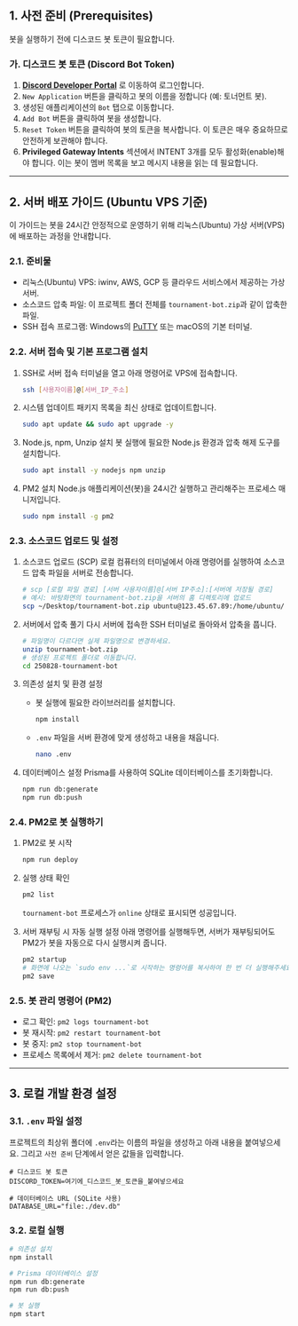 ## 1. 사전 준비 (Prerequisites)

봇을 실행하기 전에 디스코드 봇 토큰이 필요합니다.

### 가. 디스코드 봇 토큰 (Discord Bot Token)

1. **[Discord Developer Portal](https://discord.com/developers/applications)** 로 이동하여 로그인합니다.
2. `New Application` 버튼을 클릭하고 봇의 이름을 정합니다 (예: 토너먼트 봇).
3. 생성된 애플리케이션의 `Bot` 탭으로 이동합니다.
4. `Add Bot` 버튼을 클릭하여 봇을 생성합니다.
5. `Reset Token` 버튼을 클릭하여 봇의 토큰을 복사합니다. 이 토큰은 매우 중요하므로 안전하게 보관해야 합니다.
6. **Privileged Gateway Intents** 섹션에서 INTENT 3개를 모두 활성화(enable)해야 합니다. 이는 봇이 멤버 목록을 보고 메시지 내용을 읽는 데 필요합니다.

---

## 2. 서버 배포 가이드 (Ubuntu VPS 기준)

이 가이드는 봇을 24시간 안정적으로 운영하기 위해 리눅스(Ubuntu) 가상 서버(VPS)에 배포하는 과정을 안내합니다.

### 2.1. 준비물

- 리눅스(Ubuntu) VPS: iwinv, AWS, GCP 등 클라우드 서비스에서 제공하는 가상 서버.
- 소스코드 압축 파일: 이 프로젝트 폴더 전체를 `tournament-bot.zip`과 같이 압축한 파일.
- SSH 접속 프로그램: Windows의 [PuTTY](https://www.putty.org/) 또는 macOS의 기본 터미널.

### 2.2. 서버 접속 및 기본 프로그램 설치

1. SSH로 서버 접속
   터미널을 열고 아래 명령어로 VPS에 접속합니다.
   ```bash
   ssh [사용자이름]@[서버_IP_주소]
   ```

2. 시스템 업데이트
   패키지 목록을 최신 상태로 업데이트합니다.
   ```bash
   sudo apt update && sudo apt upgrade -y
   ```

3. Node.js, npm, Unzip 설치
   봇 실행에 필요한 Node.js 환경과 압축 해제 도구를 설치합니다.
   ```bash
   sudo apt install -y nodejs npm unzip
   ```

4. PM2 설치
   Node.js 애플리케이션(봇)을 24시간 실행하고 관리해주는 프로세스 매니저입니다.
   ```bash
   sudo npm install -g pm2
   ```

### 2.3. 소스코드 업로드 및 설정

1. 소스코드 업로드 (SCP)
   로컬 컴퓨터의 터미널에서 아래 명령어를 실행하여 소스코드 압축 파일을 서버로 전송합니다.
   ```bash
   # scp [로컬 파일 경로] [서버 사용자이름]@[서버 IP주소]:[서버에 저장될 경로]
   # 예시: 바탕화면의 tournament-bot.zip을 서버의 홈 디렉토리에 업로드
   scp ~/Desktop/tournament-bot.zip ubuntu@123.45.67.89:/home/ubuntu/
   ```

2. 서버에서 압축 풀기
   다시 서버에 접속한 SSH 터미널로 돌아와서 압축을 풉니다.
   ```bash
   # 파일명이 다르다면 실제 파일명으로 변경하세요.
   unzip tournament-bot.zip
   # 생성된 프로젝트 폴더로 이동합니다.
   cd 250828-tournament-bot
   ```

3. 의존성 설치 및 환경 설정
   - 봇 실행에 필요한 라이브러리를 설치합니다.
     ```bash
     npm install
     ```
   - `.env` 파일을 서버 환경에 맞게 생성하고 내용을 채웁니다.
     ```bash
     nano .env
     ```

4. 데이터베이스 설정
   Prisma를 사용하여 SQLite 데이터베이스를 초기화합니다.
   ```bash
   npm run db:generate
   npm run db:push
   ```

### 2.4. PM2로 봇 실행하기

1. PM2로 봇 시작
   ```bash
   npm run deploy
   ```

2. 실행 상태 확인
   ```bash
   pm2 list
   ```
   `tournament-bot` 프로세스가 `online` 상태로 표시되면 성공입니다.

3. 서버 재부팅 시 자동 실행 설정
   아래 명령어를 실행해두면, 서버가 재부팅되어도 PM2가 봇을 자동으로 다시 실행시켜 줍니다.
   ```bash
   pm2 startup
   # 화면에 나오는 `sudo env ...`로 시작하는 명령어를 복사하여 한 번 더 실행해주세요.
   pm2 save
   ```

### 2.5. 봇 관리 명령어 (PM2)

- 로그 확인: `pm2 logs tournament-bot`
- 봇 재시작: `pm2 restart tournament-bot`
- 봇 중지: `pm2 stop tournament-bot`
- 프로세스 목록에서 제거: `pm2 delete tournament-bot`

---

## 3. 로컬 개발 환경 설정

### 3.1. `.env` 파일 설정

프로젝트의 최상위 폴더에 `.env`라는 이름의 파일을 생성하고 아래 내용을 붙여넣으세요. 그리고 `사전 준비` 단계에서 얻은 값들을 입력합니다.

```
# 디스코드 봇 토큰
DISCORD_TOKEN=여기에_디스코드_봇_토큰을_붙여넣으세요

# 데이터베이스 URL (SQLite 사용)
DATABASE_URL="file:./dev.db"
```

### 3.2. 로컬 실행

```bash
# 의존성 설치
npm install

# Prisma 데이터베이스 설정
npm run db:generate
npm run db:push

# 봇 실행
npm start
```
